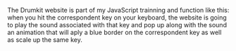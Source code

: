 The Drumkit website is part of my JavaScript trainning and function like this: when you hit the correspondent key on your keyboard, the website is going to play the sound associated with that key and pop up along with the sound an animation that will aply a blue border on the correspondent key as well as scale up the same key.
